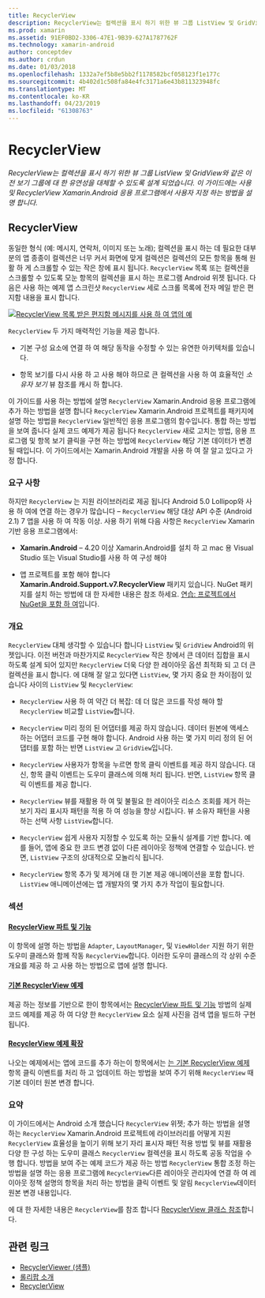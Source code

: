```yaml
---
title: RecyclerView
description: RecyclerView는 컬렉션을 표시 하기 위한 뷰 그룹 ListView 및 GridView와 같은 이전 보기 그룹에 대 한 유연성을 대체할 수 있도록 설계 되었습니다.  이 가이드에는 사용 및 RecyclerView Xamarin.Android 응용 프로그램에서 사용자 지정 하는 방법을 설명 합니다.
ms.prod: xamarin
ms.assetid: 91EF0BD2-3306-47E1-9B39-627A1787762F
ms.technology: xamarin-android
author: conceptdev
ms.author: crdun
ms.date: 01/03/2018
ms.openlocfilehash: 1332a7ef5b8e5bb2f1178582bcf058123f1e177c
ms.sourcegitcommit: 4b402d1c508fa84e4fc3171a6e43b811323948fc
ms.translationtype: MT
ms.contentlocale: ko-KR
ms.lasthandoff: 04/23/2019
ms.locfileid: "61308763"
---
```

# <a name="recyclerview"></a>RecyclerView

_RecyclerView는 컬렉션을 표시 하기 위한 뷰 그룹 ListView 및 GridView와 같은 이전 보기 그룹에 대 한 유연성을 대체할 수 있도록 설계 되었습니다.  이 가이드에는 사용 및 RecyclerView Xamarin.Android 응용 프로그램에서 사용자 지정 하는 방법을 설명 합니다._

## <a name="recyclerview"></a>RecyclerView

동일한 형식 (예: 메시지, 연락처, 이미지 또는 노래); 컬렉션을 표시 하는 데 필요한 대부분의 앱 종종이 컬렉션은 너무 커서 화면에 맞게 컬렉션은 컬렉션의 모든 항목을 통해 원활 하 게 스크롤할 수 있는 작은 창에 표시 됩니다.
`RecyclerView` 목록 또는 컬렉션을 스크롤할 수 있도록 모눈 항목의 컬렉션을 표시 하는 프로그램 Android 위젯 됩니다. 다음은 사용 하는 예제 앱 스크린샷 `RecyclerView` 세로 스크롤 목록에 전자 메일 받은 편지함 내용을 표시 합니다.

[![RecyclerView 목록 받은 편지함 메시지를 사용 하 여 앱의 예](images/01-recyclerview-example-sml.png)](images/01-recyclerview-example.png#lightbox)

`RecyclerView` 두 가지 매력적인 기능을 제공 합니다.

-  기본 구성 요소에 연결 하 여 해당 동작을 수정할 수 있는 유연한 아키텍처를 있습니다.

-  항목 보기를 다시 사용 하 고 사용 해야 하므로 큰 컬렉션을 사용 하 여 효율적인 *소유자 보기* 뷰 참조를 캐시 하 합니다.

이 가이드를 사용 하는 방법에 설명 `RecyclerView` Xamarin.Android 응용 프로그램에 추가 하는 방법을 설명 합니다 `RecyclerView` Xamarin.Android 프로젝트를 패키지에 설명 하는 방법을 `RecyclerView` 일반적인 응용 프로그램의 함수입니다. 통합 하는 방법을 보여 줍니다 실제 코드 예제가 제공 됩니다 `RecyclerView` 새로 고치는 방법, 응용 프로그램 및 항목 보기 클릭을 구현 하는 방법에 `RecyclerView` 해당 기본 데이터가 변경 될 때입니다. 이 가이드에서는 Xamarin.Android 개발을 사용 하 여 잘 알고 있다고 가정 합니다.


### <a name="requirements"></a>요구 사항

하지만 `RecyclerView` 는 지원 라이브러리로 제공 됩니다 Android 5.0 Lollipop와 사용 하 여에 연결 하는 경우가 많습니다 &ndash; `RecyclerView` 해당 대상 API 수준 (Android 2.1) 7 앱을 사용 하 여 작동 이상. 사용 하기 위해 다음 사항은 `RecyclerView` Xamarin 기반 응용 프로그램에서:

-  **Xamarin.Android** &ndash; 4.20 이상 Xamarin.Android를 설치 하 고 mac 용 Visual Studio 또는 Visual Studio를 사용 하 여 구성 해야

-  앱 프로젝트를 포함 해야 합니다 **Xamarin.Android.Support.v7.RecyclerView** 패키지 있습니다. NuGet 패키지를 설치 하는 방법에 대 한 자세한 내용은 참조 하세요. [연습: 프로젝트에서 NuGet을 포함 하 여](https://docs.microsoft.com/visualstudio/mac/nuget-walkthrough)입니다.


### <a name="overview"></a>개요

`RecyclerView` 대체 생각할 수 있습니다 합니다 `ListView` 및 `GridView` Android의 위젯입니다. 이전 버전과 마찬가지로 `RecyclerView` 작은 창에서 큰 데이터 집합을 표시 하도록 설계 되어 있지만 `RecyclerView` 더욱 다양 한 레이아웃 옵션 최적화 되 고 더 큰 컬렉션을 표시 합니다. 에 대해 잘 알고 있다면 `ListView`, 몇 가지 중요 한 차이점이 있습니다 사이의 `ListView` 및 `RecyclerView`:

-   `RecyclerView` 사용 하 여 약간 더 복잡: 데 더 많은 코드를 작성 해야 할 `RecyclerView` 비교할 `ListView`합니다.

-   `RecyclerView` 미리 정의 된 어댑터를 제공 하지 않습니다. 데이터 원본에 액세스 하는 어댑터 코드를 구현 해야 합니다. Android 사용 하는 몇 가지 미리 정의 된 어댑터를 포함 하는 반면 `ListView` 고 `GridView`입니다.

-   `RecyclerView` 사용자가 항목을 누르면 항목 클릭 이벤트를 제공 하지 않습니다. 대신, 항목 클릭 이벤트는 도우미 클래스에 의해 처리 됩니다. 반면, `ListView` 항목 클릭 이벤트를 제공 합니다.

-   `RecyclerView` 뷰를 재활용 하 여 및 불필요 한 레이아웃 리소스 조회를 제거 하는 보기 자리 표시자 패턴을 적용 하 여 성능을 향상 시킵니다. 뷰 소유자 패턴을 사용 하는 선택 사항 `ListView`합니다.

-   `RecyclerView` 쉽게 사용자 지정할 수 있도록 하는 모듈식 설계를 기반 합니다. 예를 들어, 앱에 중요 한 코드 변경 없이 다른 레이아웃 정책에 연결할 수 있습니다.
    반면, `ListView` 구조의 상대적으로 모놀리식 됩니다.

-   `RecyclerView` 항목 추가 및 제거에 대 한 기본 제공 애니메이션을 포함 합니다. `ListView` 애니메이션에는 앱 개발자의 몇 가지 추가 작업이 필요합니다.


### <a name="sections"></a>섹션

#### <a name="recyclerview-parts-and-functionalityandroiduser-interfacelayoutsrecycler-viewparts-and-functionalitymd"></a>[RecyclerView 파트 및 기능](~/android/user-interface/layouts/recycler-view/parts-and-functionality.md)

이 항목에 설명 하는 방법을 `Adapter`, `LayoutManager`, 및 `ViewHolder` 지원 하기 위한 도우미 클래스와 함께 작동 `RecyclerView`합니다.
이러한 도우미 클래스의 각 상위 수준 개요를 제공 하 고 사용 하는 방법으로 앱에 설명 합니다.

#### <a name="a-basic-recyclerview-exampleandroiduser-interfacelayoutsrecycler-viewrecyclerview-examplemd"></a>[기본 RecyclerView 예제](~/android/user-interface/layouts/recycler-view/recyclerview-example.md)

제공 하는 정보를 기반으로 한이 항목에서는 [RecyclerView 파트 및 기능](~/android/user-interface/layouts/recycler-view/parts-and-functionality.md) 방법의 실제 코드 예제를 제공 하 여 다양 한 `RecyclerView` 요소 실제 사진을 검색 앱을 빌드하 구현 됩니다.

#### <a name="extending-the-recyclerview-exampleandroiduser-interfacelayoutsrecycler-viewextending-the-examplemd"></a>[RecyclerView 예제 확장](~/android/user-interface/layouts/recycler-view/extending-the-example.md)

나오는 예제에서는 앱에 코드를 추가 하는이 항목에서는 [는 기본 RecyclerView 예제](~/android/user-interface/layouts/recycler-view/recyclerview-example.md) 항목 클릭 이벤트를 처리 하 고 업데이트 하는 방법을 보여 주기 위해 `RecyclerView` 때 기본 데이터 원본 변경 합니다.


### <a name="summary"></a>요약

이 가이드에서는 Android 소개 했습니다 `RecyclerView` 위젯; 추가 하는 방법을 설명 하는 `RecyclerView` Xamarin.Android 프로젝트에 라이브러리를 어떻게 지원 `RecyclerView` 효율성을 높이기 위해 보기 자리 표시자 패턴 적용 방법 및 뷰를 재활용 다양 한 구성 하는 도우미 클래스 `RecyclerView` 컬렉션을 표시 하도록 공동 작업을 수행 합니다. 방법을 보여 주는 예제 코드가 제공 하는 방법 `RecyclerView` 통합 조정 하는 방법을 설명 하는 응용 프로그램에 `RecyclerView`다른 레이아웃 관리자에 연결 하 여 레이아웃 정책 설명의 항목을 처리 하는 방법을 클릭 이벤트 및 알림 `RecyclerView`데이터 원본 변경 내용입니다.

에 대 한 자세한 내용은 `RecyclerView`를 참조 합니다 [RecyclerView 클래스 참조](https://developer.android.com/reference/android/support/v7/widget/RecyclerView.html)합니다.


## <a name="related-links"></a>관련 링크

- [RecyclerViewer (샘플)](https://developer.xamarin.com/samples/monodroid/android5.0/RecyclerViewer)
- [롤리팝 소개](~/android/platform/lollipop.md)
- [RecyclerView](https://developer.android.com/reference/android/support/v7/widget/RecyclerView.html)
